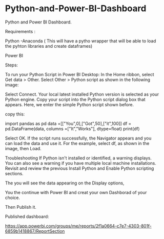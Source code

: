 # Python-and-Power-BI-Dashboard


Python and Power BI Dashboard.

Requirements :

Python -Anaconda ( This will have a pytho wrapper that will be able to load the
pyhton libraries and create dataframes)

Power BI 


Steps:

To run your Python Script in Power BI Desktop:
In the Home ribbon, select Get data > Other.
Select Other > Python script as shown in the following image:


Select Connect. Your local latest installed Python version is selected as
 your Python engine. Copy your script into the Python script dialog box that appears. 
Here, we enter the simple Python script shown before.

copy this:

import pandas as pd
data =[["You",0],["Got",50],["it",100]]
df = pd.DataFrame(data, columns =["It","Works"], dtype=float)
print(df)


Select OK. If the script runs successfully, the Navigator appears and you can
load the data and use it. For the example, select df, as shown in the image, then Load.

Troubleshooting
If Python isn't installed or identified, a warning displays. You can also see a warning 
if you have multiple local machine installations. Revisit and review the previous Install Python
 and Enable Python scripting sections.

The you will see the data appearing on the Display options, 

You the continue with Power BI and creat your own Dashborad of your choice. 

Then Publish it. 


Published dashboard:

https://app.powerbi.com/groups/me/reports/2f1a0664-c7e7-4303-801f-6859b1418867/ReportSection


